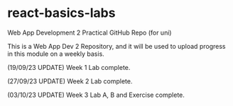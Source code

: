 # react-basics-labs
Web App Development 2 Practical GitHub Repo (for uni)

This is a Web App Dev 2 Repository, and it will be used to upload progress in this module on a weekly basis.

(19/09/23 UPDATE) Week 1 Lab complete.

(27/09/23 UPDATE) Week 2 Lab complete.

(03/10/23 UPDATE) Week 3 Lab A, B and Exercise complete.

